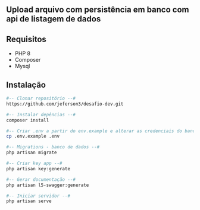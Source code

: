 ## Upload arquivo com persistência em banco com api de listagem de dados

## Requisitos
- PHP 8
- Composer
- Mysql

## Instalação
```sh
#-- Clonar repositório --#
https://github.com/jeferson3/desafio-dev.git

#-- Instalar depências --# 
composer install

#-- Criar .env a partir do env.example e alterar as credenciais do banco de dados --# 
cp .env.example .env

#-- Migrations - banco de dados --# 
php artisan migrate

#-- Criar key app --# 
php artisan key:generate

#-- Gerar documentação --# 
php artisan l5-swagger:generate

#-- Iniciar servidor --# 
php artisan serve

```

